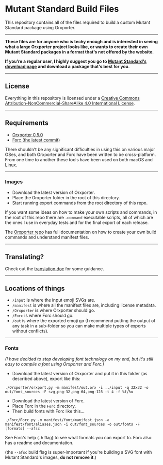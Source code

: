 # Mutant Standard Build Files

This repository contains all of the files required to build a custom Mutant Standard package using Orxporter.

-----

**These files are for anyone who is techy enough and is interested in seeing what a large Orxporter project looks like, or wants to create their own Mutant Standard packages in a format that's not offered by the website.**

**If you're a regular user, I highly suggest you go to [Mutant Standard's download page](https://mutant.tech/download) and download a package that's best for you.**


-----

## License

Everything in this repository is licensed under a [Creative Commons Attribution-NonCommercial-ShareAlike 4.0 International License](https://creativecommons.org/licenses/by-nc-sa/4.0/).


-----

## Requirements

- [Orxporter 0.5.0](https://github.com/mutantstandard/Orxporter/releases)
- [Forc (the latest commit)](https://github.com/mutantstandard/Forc)

There shouldn't be any significant difficulties in using this on various major OSes, and both Orxporter and Forc have been written to be cross-platform. From one time to another these tools have been used on both macOS and Linux.

---


### Images

- Download the latest version of Orxporter.
- Place the Orxporter folder in the root of this directory.
- Start running export commands from the root directory of this repo.

If you want some ideas on how to make your own scripts and commands, in the root of this repo there are `.command` executable scripts, all of which are the ones I use in everyday tests and for the final export of each release.

The [Orxporter repo](https://github.com/mutantstandard/Orxporter/) has full documentation on how to create your own build commands and understand manifest files.


------

## Translating?

Check out the [translation doc](translating.md) for some guidance.

------

## Locations of things

- `/input` is where the input emoji SVGs are.
- `/manifest` is where all the manifest files are, including license metadata.
- `/Orxporter` is where Orxporter should go.
- `/Forc` is where Forc should go.
- `/out` is where the exported emoji go (I recommend putting the output of any task in a sub-folder so you can make multiple types of exports without conflicts).

---

### Fonts

 *(I have decided to stop developing font technology on my end, but it's still easy to compile a font using Orxporter and Forc.)*

- Download the latest version of Orxporter and put it in this folder (as described above), export like this:

```
./Orxporter/orxport.py -m manifest/out.orx -i ../input -q 32x32 -o out/font_sources -F svg,png-32,png-64,png-128 -t 4 -f %f/%u
```

- Download the latest version of Forc.
- Place Forc in the `Forc` directory.
- Then build fonts with Forc like this...


```
./Forc/Forc.py -m manifest/font/manifest.json -a manifest/font/aliases.json -i out/font_sources -o out/fonts -F [formats] --afsc
```

See Forc's help (`-h` flag) to see what formats you can export to. Forc also has a readme and documentation.

(the `--afsc` build flag is super-important if you're building a SVG font with Mutant Standard's images, **do not remove it**.)

